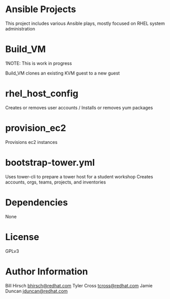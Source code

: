 # Ansible Projects
This project includes various Ansible plays, mostly focused on RHEL system administration

# Build_VM
1NOTE:  This is work in progress

Build_VM clones an existing KVM guest to a new guest

# rhel_host_config

Creates or removes user accounts / Installs or removes yum packages

# provision_ec2

Provisions ec2 instances

# bootstrap-tower.yml

Uses tower-cli to prepare a tower host for a student workshop
Creates accounts, orgs, teams, projects, and inventories

# Dependencies
None

# License
GPLv3

# Author Information
Bill Hirsch bhirsch@redhat.com
Tyler Cross tcross@redhat.com
Jamie Duncan jduncan@redhat.com
